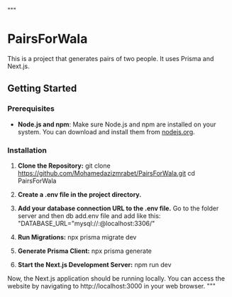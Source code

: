 """
# PairsForWala

This is a project that generates pairs of two people. It uses Prisma and Next.js.

## Getting Started

### Prerequisites

- **Node.js and npm**: Make sure Node.js and npm are installed on your system. You can download and install them from [nodejs.org](https://nodejs.org/).

### Installation

1. **Clone the Repository:**
    git clone https://github.com/Mohamedazizmrabet/PairsForWala.git
    cd PairsForWala

2. **Create a .env file in the project directory.**

3. **Add your database connection URL to the .env file.**
Go to the folder server and then db add.env file and add like this: "DATABASE_URL="mysql://<yourMysqlName>:<Password>@localhost:3306/<pairs>"

4. **Run Migrations:**
    npx prisma migrate dev

5. **Generate Prisma Client:**
    npx prisma generate

6. **Start the Next.js Development Server:**
    npm run dev

Now, the Next.js application should be running locally. You can access the website by navigating to http://localhost:3000 in your web browser.
"""